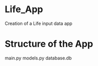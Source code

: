# Life_App
Creation of a Life input data app

# Structure of the App
main.py
models.py
database.db

